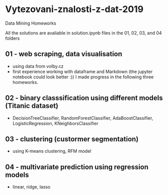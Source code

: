 # Vytezovani-znalosti-z-dat-2019

Data Mining Homeworks

All the solutions are avaliable in solution.ipynb files in the 01, 02, 03, and 04 folders

## 01 - web scraping, data visualisation
  - using data from volby.cz
  - first experience working with dataframe and Markdown (the jupyter notebook could look better :)) I made progress in the following three homeworks.

## 02 - binary classsification using different models (Titanic dataset)
  - DecisionTreeClassifier, RandomForestClassifier, AdaBoostClassifier, LogisticRegression, KNeighborsClassifier

## 03 - clustering (custormer segmentation)
  - using K-means clustering, RFM model

## 04 - multivariate prediction using regression models
  - linear, ridge, lasso
